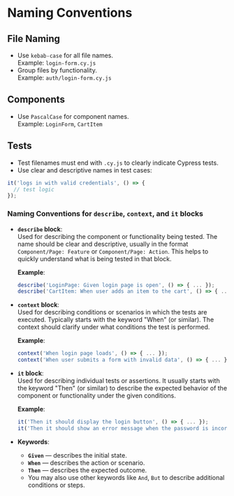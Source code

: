 # Naming Conventions

## File Naming

- Use `kebab-case` for all file names.  
  Example: `login-form.cy.js`
- Group files by functionality.  
  Example: `auth/login-form.cy.js`

## Components

- Use `PascalCase` for component names.  
  Example: `LoginForm`, `CartItem`

## Tests

- Test filenames must end with `.cy.js` to clearly indicate Cypress tests.
- Use clear and descriptive names in test cases:

```js
it('logs in with valid credentials', () => {
  // test logic
});
```

### Naming Conventions for `describe`, `context`, and `it` blocks

- **`describe` block**:  
  Used for describing the component or functionality being tested. The name should be clear and descriptive, usually in the format `Component/Page: Feature` or `Component/Page: Action`. This helps to quickly understand what is being tested in that block.

  **Example**:

  ```js
  describe('LoginPage: Given login page is open', () => { ... });
  describe('CartItem: When user adds an item to the cart', () => { ... });
  ```

- **`context` block**:  
  Used for describing conditions or scenarios in which the tests are executed. Typically starts with the keyword "When" (or similar). The context should clarify under what conditions the test is performed.

  **Example**:

  ```js
  context('When login page loads', () => { ... });
  context('When user submits a form with invalid data', () => { ... });
  ```

- **`it` block**:  
  Used for describing individual tests or assertions. It usually starts with the keyword "Then" (or similar) to describe the expected behavior of the component or functionality under the given conditions.

  **Example**:

  ```js
  it('Then it should display the login button', () => { ... });
  it('Then it should show an error message when the password is incorrect', () => { ... });
  ```

- **Keywords**:
  - **`Given`** — describes the initial state.
  - **`When`** — describes the action or scenario.
  - **`Then`** — describes the expected outcome.
  - You may also use other keywords like `And`, `But` to describe additional conditions or steps.

